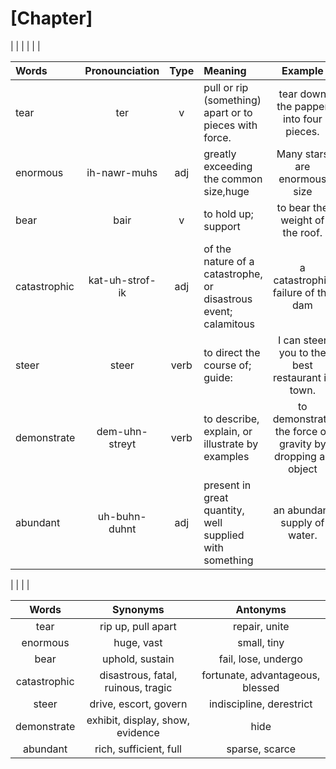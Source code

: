 # [Chapter]

| | | | | |


| Words             | Pronounciation  | Type   | Meaning                                                                 | Example 			   					         			     | 
| :---------------  | :-------------: | :-----:| :---------------------------------------------------------------------- | :-----------------------------------------------------------: |
| tear | ter | v | pull or rip (something) apart or to pieces with force.| tear down the papper into four pieces.  |
| enormous | ih-nawr-muhs | adj | greatly exceeding the common size,huge | Many stars are enormous size |
| bear | bair | v | to hold up; support | to bear the weight of the roof. |
| catastrophic |  kat-uh-strof-ik | adj | of the nature of a catastrophe, or disastrous event; calamitous| a catastrophic failure of the dam |
| steer | steer | verb | to direct the course of; guide: |  I can steer you to the best restaurant in town. |
| demonstrate | dem-uhn-streyt | verb | to describe, explain, or illustrate by examples | to demonstrate the force of gravity by dropping an object |
| abundant | uh-buhn-duhnt | adj | present in great quantity, well supplied with something | an abundant supply of water. |

| | | |

| Words             	| Synonyms  				             | Antonyms  				            | 
| :------------------:  | :------------------------------------: | :-----------------------------------: |
| tear | rip up, pull apart | repair, unite |
| enormous | huge, vast | small, tiny |
| bear | uphold, sustain | fail, lose, undergo |
| catastrophic | disastrous, fatal, ruinous, tragic | fortunate, advantageous, blessed |
| steer | drive, escort, govern | indiscipline, derestrict |
| demonstrate | exhibit, display, show, evidence | hide |
| abundant | rich, sufficient, full| sparse, scarce |